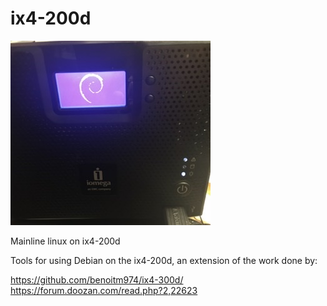 ix4-200d
========
![alt text](https://github.com/1000001101000/ix4-200d-research/raw/master/.img/CE157618-AECE-4693-A405-F29781FA5CDE.jpeg)

Mainline linux on ix4-200d

Tools for using Debian on the ix4-200d, an extension of the work done by:

https://github.com/benoitm974/ix4-300d/ <br/>
https://forum.doozan.com/read.php?2,22623
